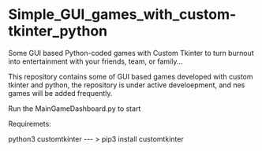 # Simple_GUI_games_with_custom-tkinter_python

Some GUI based Python-coded games with Custom Tkinter to turn burnout into entertainment with your friends, team, or family...

This repository contains some of GUI based games developed with custom tkinter and python, the repository is under active develoepment, and nes games will be added frequently. 

Run the MainGameDashboard.py to start 

Requiremets:

python3
customtkinter --- > pip3 install customtkinter
